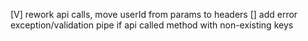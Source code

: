 [V] rework api calls, move userId from params to headers
[] add error exception/validation pipe if api called method with non-existing keys

